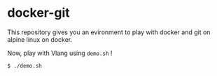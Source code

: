 # docker-git

This repository gives you an evironment to play with docker and git on alpine linux on docker.

Now, play with Vlang using `demo.sh` !

```
$ ./demo.sh
```
